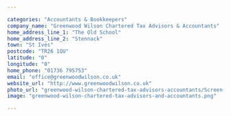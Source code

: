 ```yaml
---

categories: "Accountants & Bookkeepers"
company_name: "Greenwood Wilson Chartered Tax Advisors & Accountants"
home_address_line_1: "The Old School"
home_address_line_2: "Stennack"
town: "St Ives"
postcode: "TR26 1QU"
latitude: "0"
longitude: "0"
home_phone: "01736 795753"
email: "office@greenwoodwilson.co.uk"
website_url: "http://www.greenwoodwilson.co.uk"
photo_url: "greenwood-wilson-chartered-tax-advisors-accountants/Screen-Shot-2017-02-02-at-11.18.44.png.png"
image: "greenwood-wilson-chartered-tax-advisors-and-accountants.png"

---
```

